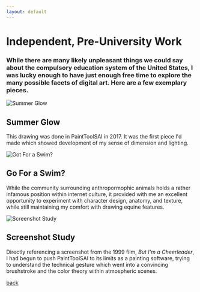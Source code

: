 ```yaml
---
layout: default
---
```


# Independent, Pre-University Work

### While there are many likely unpleasant things we could say about the compulsory education system of the United States, I was lucky enough to have just enough free time to explore the many possible facets of digital art. Here are a few exemplary pieces.

![Summer Glow](https://i.imgur.com/8SbfGmD.jpg)

## Summer Glow
This drawing was done in PaintToolSAI in 2017. It was the first piece I'd made which showed development of my sense of dimension and lighting.

![Got For a Swim?](https://i.imgur.com/yheCGtm.png)

## Go For a Swim?
While the community surrounding anthropormophic animals holds a rather infamous position within internet culture, it provided with me an excellent opportunity to experiment with character design, anatomy, and texture, while still maintaining my comfort with drawing equine features.

![Screenshot Study](https://i.imgur.com/ZOtvSgS.png)

## Screenshot Study
Directly referencing a screenshot from the 1999 film, _But I'm a Cheerleader_, I had begun to push PaintToolSAI to its limits as a painting software, trying to understand the technical gesture which went into a convincing brushstroke and the color theory within atmospheric scenes.

[back](./)
